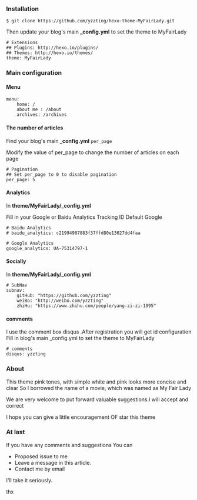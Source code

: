 ### Installation

    $ git clone https://github.com/yzzting/hexo-theme-MyFairLady.git

Then update your blog's main **_config.yml** to set the theme to MyFairLady    

    # Extensions
    ## Plugins: http://hexo.io/plugins/
    ## Themes: http://hexo.io/themes/
    theme: MyFairLady

### Main configuration

#### Menu

    menu:
        home: /
        about me : /about
        archives: /archives

####  The number of articles

Find your blog's main **_config.yml**  ``` per_page ```

Modify the value of per_page to change the number of articles on each page

    # Pagination
    ## Set per_page to 0 to disable pagination
    per_page: 5

#### Analytics

In  **theme/MyFairLady/_config.yml**

Fill in your Google or Baidu Analytics Tracking ID Default Google

    # Baidu Analytics
    # baidu_analytics: c21994907883f37ffd80e13627dd4faa

    # Google Analytics
    google_analytics: UA-75314797-1

#### Socially

In  **theme/MyFairLady/_config.yml**

    # SubNav
    subnav:
        gitHub: "https://github.com/yzzting"
        weiBo: "http://weibo.com/yzzting"
        zhiHu: "https://www.zhihu.com/people/yang-zi-zi-1995"

#### comments

I use the comment box disqus .After registration you will get id configuration Fill in blog's main _config.yml to set the theme to MyFairLady

    # comments
    disqus: yzzting


### About

This theme pink tones, with simple white and pink looks more concise and clear So I borrowed the name of a movie, which was named as My Fair Lady

We are very welcome to put forward valuable suggestions.I will accept and correct

I hope you can give a little encouragement OF star this theme  


### At last

If you have any comments and suggestions You can

* Proposed issue to me
* Leave a message in this article.
* Contact me by email

I'll take it seriously.

thx
